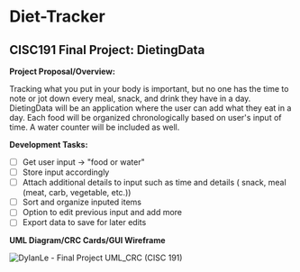 # Diet-Tracker
## CISC191 Final Project: DietingData

**Project Proposal/Overview:**

Tracking what you put in your body is important, but no one has the time to note or jot down every meal, snack, and drink they have in a day. DietingData will be an application where the user can add what they eat in a day. Each food will be organized chronologically based on user's input of time. A water counter will be included as well.

**Development Tasks:**

- [ ] Get user input -> "food or water"
- [ ] Store input accordingly
- [ ] Attach additional details to input such as time and details ( snack, meal (meat, carb, vegetable, etc.))
- [ ] Sort and organize inputed items
- [ ] Option to edit previous input and add more
- [ ] Export data to save for later edits

**UML Diagram/CRC Cards/GUI Wireframe**

![DylanLe - Final Project UML_CRC (CISC 191)](https://github.com/ExoticButters15/Dieting-Data/assets/68560708/8fbc6f40-ba1d-40dc-aa81-87aebdc2cdab)
